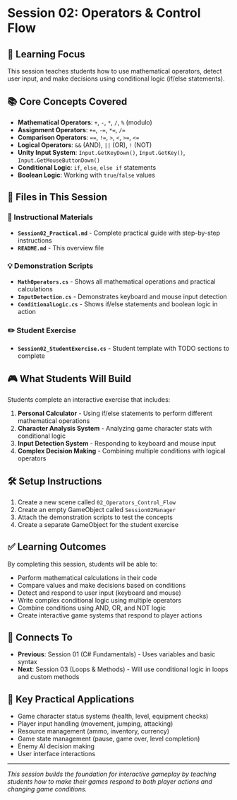 # Session 02: Operators & Control Flow

## 🎯 **Learning Focus**
This session teaches students how to use mathematical operators, detect user input, and make decisions using conditional logic (if/else statements).

## 📚 **Core Concepts Covered**
- **Mathematical Operators**: `+`, `-`, `*`, `/`, `%` (modulo)
- **Assignment Operators**: `+=`, `-=`, `*=`, `/=`
- **Comparison Operators**: `==`, `!=`, `>`, `<`, `>=`, `<=`
- **Logical Operators**: `&&` (AND), `||` (OR), `!` (NOT)
- **Unity Input System**: `Input.GetKeyDown()`, `Input.GetKey()`, `Input.GetMouseButtonDown()`
- **Conditional Logic**: `if`, `else`, `else if` statements
- **Boolean Logic**: Working with `true`/`false` values

## 📁 **Files in This Session**

### **📖 Instructional Materials**
- **`Session02_Practical.md`** - Complete practical guide with step-by-step instructions
- **`README.md`** - This overview file

### **💡 Demonstration Scripts**
- **`MathOperators.cs`** - Shows all mathematical operations and practical calculations
- **`InputDetection.cs`** - Demonstrates keyboard and mouse input detection
- **`ConditionalLogic.cs`** - Shows if/else statements and boolean logic in action

### **✏️ Student Exercise**
- **`Session02_StudentExercise.cs`** - Student template with TODO sections to complete

## 🎮 **What Students Will Build**
Students complete an interactive exercise that includes:

1. **Personal Calculator** - Using if/else statements to perform different mathematical operations
2. **Character Analysis System** - Analyzing game character stats with conditional logic
3. **Input Detection System** - Responding to keyboard and mouse input
4. **Complex Decision Making** - Combining multiple conditions with logical operators

## 🛠️ **Setup Instructions**
1. Create a new scene called `02_Operators_Control_Flow`
2. Create an empty GameObject called `Session02Manager`
3. Attach the demonstration scripts to test the concepts
4. Create a separate GameObject for the student exercise

## ✅ **Learning Outcomes**
By completing this session, students will be able to:
- Perform mathematical calculations in their code
- Compare values and make decisions based on conditions
- Detect and respond to user input (keyboard and mouse)
- Write complex conditional logic using multiple operators
- Combine conditions using AND, OR, and NOT logic
- Create interactive game systems that respond to player actions

## 🔗 **Connects To**
- **Previous**: Session 01 (C# Fundamentals) - Uses variables and basic syntax
- **Next**: Session 03 (Loops & Methods) - Will use conditional logic in loops and custom methods

## 🎯 **Key Practical Applications**
- Game character status systems (health, level, equipment checks)
- Player input handling (movement, jumping, attacking)
- Resource management (ammo, inventory, currency)
- Game state management (pause, game over, level completion)
- Enemy AI decision making
- User interface interactions

---

*This session builds the foundation for interactive gameplay by teaching students how to make their games respond to both player actions and changing game conditions.*